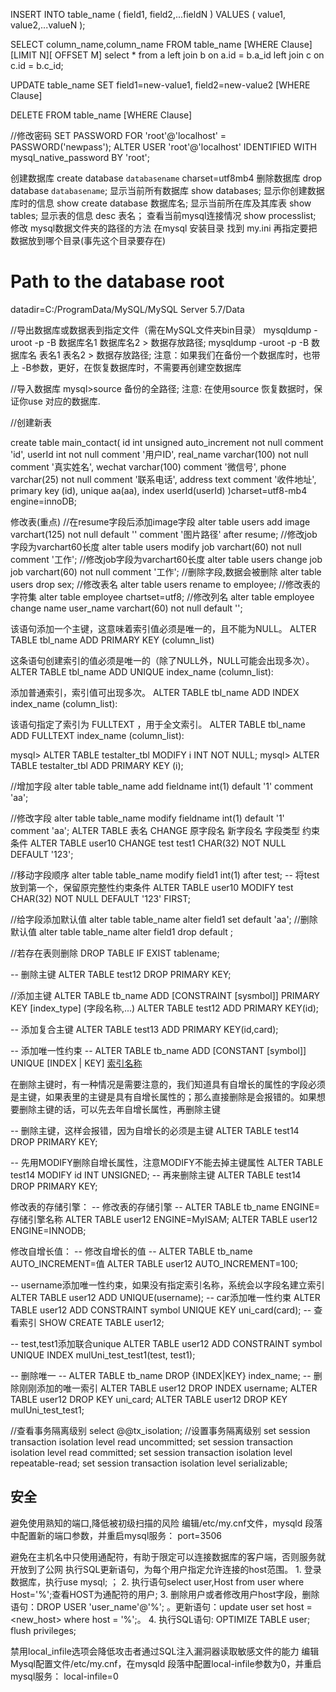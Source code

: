 INSERT INTO table_name ( field1, field2,...fieldN )
                       VALUES
                       ( value1, value2,...valueN );

SELECT column_name,column_name FROM table_name [WHERE Clause] [LIMIT N][ OFFSET M]
select * from a left join b on a.id = b.a_id left join c on c.id = b.c_id;

UPDATE table_name SET field1=new-value1, field2=new-value2 [WHERE Clause]

DELETE FROM table_name [WHERE Clause]


//修改密码
SET PASSWORD FOR 'root'@'localhost' = PASSWORD('newpass');
ALTER USER 'root'@'localhost' IDENTIFIED WITH mysql_native_password BY 'root';

创建数据库
create database `databasename` charset=utf8mb4
删除数据库
drop database `databasename`;
显示当前所有数据库
show databases;
显示你创建数据库时的信息
show create database 数据库名;
显示当前所在库及其库表
show tables;
显示表的信息
desc 表名；
查看当前mysql连接情况
show processlist;
修改 mysql数据文件夹的路径的方法
在mysql 安装目录 找到  my.ini
再指定要把数据放到哪个目录(事先这个目录要存在)
# Path to the database root
datadir=C:/ProgramData/MySQL/MySQL Server 5.7/Data


//导出数据库或数据表到指定文件（需在MySQL文件夹bin目录）
mysqldump -uroot -p -B 数据库名1 数据库名2 >  数据存放路径;
mysqldump -uroot -p -B 数据库名 表名1 表名2 >  数据存放路径;
注意：如果我们在备份一个数据库时，也带上 -B参数，更好，在恢复数据库时，不需要再创建空数据库

//导入数据库
mysql>source 备份的全路径;
注意: 在使用source 恢复数据时，保证你use 对应的数据库.

//创建新表

create table main_contact(
	id int unsigned auto_increment not null comment 'id',
	userId int not null comment '用户ID',
	real_name varchar(100) not null comment '真实姓名',
	wechat varchar(100) comment '微信号',
	phone varchar(25) not null comment '联系电话',
	address text comment '收件地址',
	primary key (id),
 unique aa(aa),
	index userId(userId)
)charset=utf8-mb4 engine=innoDB;


修改表(重点)
//在resume字段后添加image字段
alter table users add image varchart(125) not null default '' comment '图片路径' after resume;
//修改job字段为varchart60长度
alter table users modify job varchart(60) not null comment '工作';
//修改job字段为varchart60长度
alter table users change job job varchart(60) not null comment '工作';
//删除字段,数据会被删除
alter table users drop sex;
//修改表名
alter table users rename to employee;
//修改表的字符集
alter table employee chartset=utf8;
//修改列名
alter table employee change name user_name varchart(60) not null default '';

该语句添加一个主键，这意味着索引值必须是唯一的，且不能为NULL。
ALTER TABLE tbl_name ADD PRIMARY KEY (column_list)

这条语句创建索引的值必须是唯一的（除了NULL外，NULL可能会出现多次）。
ALTER TABLE tbl_name ADD UNIQUE index_name (column_list): 

添加普通索引，索引值可出现多次。
ALTER TABLE tbl_name ADD INDEX index_name (column_list): 

该语句指定了索引为 FULLTEXT ，用于全文索引。
ALTER TABLE tbl_name ADD FULLTEXT index_name (column_list):

mysql> ALTER TABLE testalter_tbl MODIFY i INT NOT NULL;
mysql> ALTER TABLE testalter_tbl ADD PRIMARY KEY (i);


//增加字段
alter table table_name add fieldname int(1) default '1' comment 'aa';

//修改字段
alter table table_name modify fieldname int(1) default '1' comment 'aa';
ALTER TABLE 表名 CHANGE 原字段名 新字段名 字段类型 约束条件
ALTER TABLE user10 CHANGE test test1 CHAR(32) NOT NULL DEFAULT '123';

//移动字段顺序
alter table table_name modify field1 int(1) after test;
-- 将test放到第一个，保留原完整性约束条件
ALTER TABLE user10 MODIFY test CHAR(32) NOT NULL DEFAULT '123' FIRST;

//给字段添加默认值
alter table table_name alter field1 set default 'aa';
//删除默认值
alter table table_name alter field1 drop default ;

//若存在表则删除
DROP TABLE IF EXIST tablename; 


-- 删除主键
ALTER TABLE test12 DROP PRIMARY KEY;

//添加主键
ALTER TABLE tb_name ADD [CONSTRAINT [sysmbol]] PRIMARY KEY [index_type] (字段名称,...)
ALTER TABLE test12 ADD PRIMARY KEY(id);

-- 添加复合主键
ALTER TABLE test13 ADD PRIMARY KEY(id,card);

-- 添加唯一性约束
-- ALTER TABLE tb_name ADD [CONSTANT [symbol]] UNIQUE [INDEX | KEY] [索引名称](字段名称,...)

在删除主键时，有一种情况是需要注意的，我们知道具有自增长的属性的字段必须是主键，如果表里的主键是具有自增长属性的；那么直接删除是会报错的。如果想要删除主键的话，可以先去年自增长属性，再删除主键

-- 删除主键，这样会报错，因为自增长的必须是主键
ALTER TABLE test14 DROP PRIMARY KEY;

-- 先用MODIFY删除自增长属性，注意MODIFY不能去掉主键属性
ALTER TABLE test14 MODIFY id INT UNSIGNED;
-- 再来删除主键
ALTER TABLE test14 DROP PRIMARY KEY;
 
修改表的存储引擎：
-- 修改表的存储引擎
-- ALTER TABLE tb_name ENGINE=存储引擎名称
ALTER TABLE user12 ENGINE=MyISAM;
ALTER TABLE user12 ENGINE=INNODB;
 
修改自增长值：
-- 修改自增长的值
-- ALTER TABLE tb_name AUTO_INCREMENT=值
ALTER TABLE user12 AUTO_INCREMENT=100;


-- username添加唯一性约束，如果没有指定索引名称，系统会以字段名建立索引
ALTER TABLE user12 ADD UNIQUE(username);
-- car添加唯一性约束
ALTER TABLE user12 ADD CONSTRAINT symbol UNIQUE KEY uni_card(card);
-- 查看索引
SHOW CREATE TABLE user12;

-- test,test1添加联合unique
ALTER TABLE user12 ADD CONSTRAINT symbol UNIQUE INDEX mulUni_test_test1(test, test1);

-- 删除唯一
-- ALTER TABLE tb_name DROP {INDEX|KEY} index_name;
-- 删除刚刚添加的唯一索引
ALTER TABLE user12 DROP INDEX username;
ALTER TABLE user12 DROP KEY uni_card;
ALTER TABLE user12 DROP KEY mulUni_test_test1;


//查看事务隔离级别
select @@tx_isolation;
//设置事务隔离级别
set session transaction isolation level read uncommitted;
set session transaction isolation level read committed;
set session transaction isolation level repeatable-read;
set session transaction isolation level serializable;






## 安全

避免使用熟知的端口,降低被初级扫描的风险
编辑/etc/my.cnf文件，mysqld 段落中配置新的端口参数，并重启mysql服务：
port=3506 

避免在主机名中只使用通配符，有助于限定可以连接数据库的客户端，否则服务就开放到了公网
执行SQL更新语句，为每个用户指定允许连接的host范围。 1. 登录数据库，执行use mysql; ； 2. 执行语句select user,Host from user where Host='%';查看HOST为通配符的用户; 3. 删除用户或者修改用户host字段，删除语句：DROP USER 'user_name'@'%'; 。更新语句：update user set host = <new_host> where host = '%';。 4. 执行SQL语句:
OPTIMIZE TABLE user;
flush privileges;

禁用local_infile选项会降低攻击者通过SQL注入漏洞器读取敏感文件的能力
编辑Mysql配置文件/etc/my.cnf，在mysqld 段落中配置local-infile参数为0，并重启mysql服务：
local-infile=0